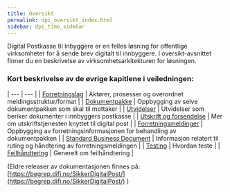 ```yaml
---
title: Oversikt
permalink: dpi_oversikt_index.html
sidebar: dpi_timo_sidebar
---
```


<!-- ![](/images/dpi/underarbeide.png)
Denne og flere av de sidene under "Ny infrastruktur" er under arbeide og det vil derfor kunne komme hyppige oppdateringer både på sider og i spesifikasjon. Sidene det gjelder vil ha under "Under construction" bildet. 
Dette bildet vil fjernes etter hvert som gjeldende side/spesifikasjon blir ferdigstilt -->

Digital Postkasse til Inbyggere er en felles løsning for offentlige virksomheter for å sende brev digitalt til innbyggere. I oversikt-avsnittet finner du en beskrivelse av virksomhetsarkitekturen for løsningen.

### Kort beskrivelse av de øvrige kapitlene i veiledningen:

| --- | --- |
| [Forretningslag](dpi_forretningslag_index.html) | Aktører, prosesser og overordnet meldingsstruktur/format |
| [Dokumentpakke](dpi_dokumentpakke_index.html) | Oppbygging av selve dokumentpakken som skal til mottaker |
| [Utvidelser](dpi_utvidelser_index.html) | Utvidelser som beriker dokumenter i innbyggers postkasse |
| [Utskrift og forsendelse](dpi_utskrift_index.html) | Mer om utskriftstjenesten knyttet til digital post |
| [Forretningsmeldinger](dpi_forretiningsmelding_index.html) | Oppbygging av forretningsinformasjonen for behandling av dokumentpakken |
| [Standard Business Document](dpi_sbd_index.html) | Informasjon relatert til ruting og håndtering av forretningsmeldingen |
| [Testing](dpi_testing_index.html) | Hvordan teste |
| [Feilhåndtering](dpi_feilhandtering_index.html) | Generelt om feilhåndtering |

(Eldre releaser av dokumentasjonen finnes på: [https://begrep.difi.no/SikkerDigitalPost/](https://begrep.difi.no/SikkerDigitalPost/) )


